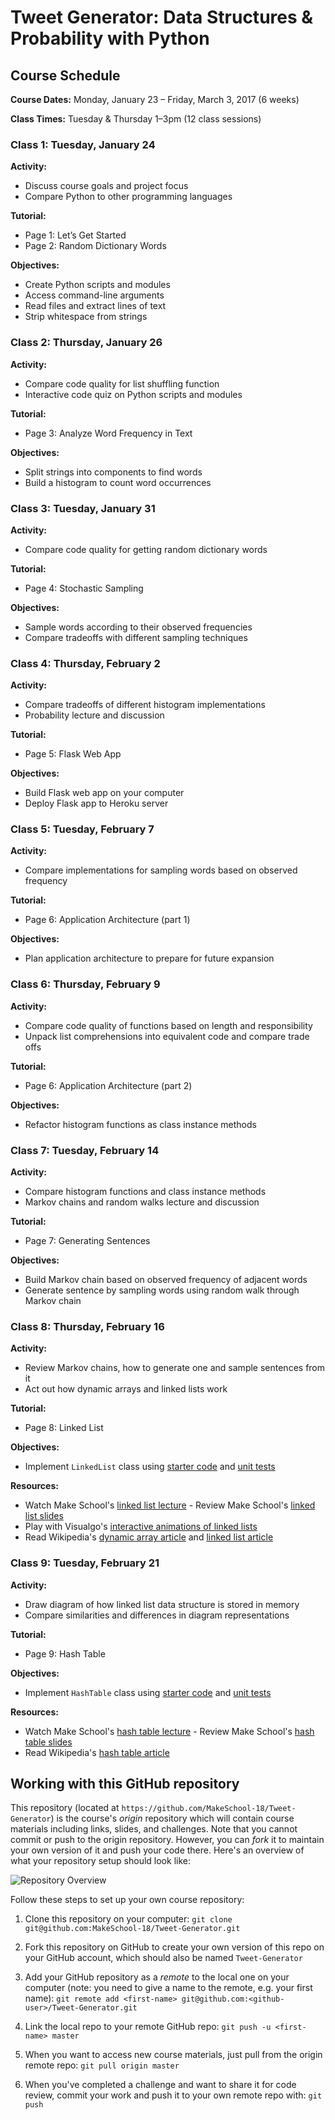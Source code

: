 # Tweet Generator: Data Structures & Probability with Python

## Course Schedule

**Course Dates:** Monday, January 23 – Friday, March 3, 2017 (6 weeks)

**Class Times:** Tuesday & Thursday 1–3pm (12 class sessions)


### Class 1: Tuesday, January 24

**Activity:**
- Discuss course goals and project focus
- Compare Python to other programming languages

**Tutorial:**
- Page 1: Let’s Get Started
- Page 2: Random Dictionary Words

**Objectives:**
- Create Python scripts and modules
- Access command-line arguments
- Read files and extract lines of text
- Strip whitespace from strings


### Class 2: Thursday, January 26

**Activity:**
- Compare code quality for list shuffling function
- Interactive code quiz on Python scripts and modules

**Tutorial:**
- Page 3: Analyze Word Frequency in Text

**Objectives:**
- Split strings into components to find words
- Build a histogram to count word occurrences


### Class 3: Tuesday, January 31

**Activity:**
- Compare code quality for getting random dictionary words

**Tutorial:**
- Page 4: Stochastic Sampling

**Objectives:**
- Sample words according to their observed frequencies
- Compare tradeoffs with different sampling techniques


### Class 4: Thursday, February 2

**Activity:**
- Compare tradeoffs of different histogram implementations
- Probability lecture and discussion

**Tutorial:**
- Page 5: Flask Web App

**Objectives:**
- Build Flask web app on your computer
- Deploy Flask app to Heroku server


### Class 5: Tuesday, February 7

**Activity:**
- Compare implementations for sampling words based on observed frequency

**Tutorial:**
- Page 6: Application Architecture (part 1)

**Objectives:**
- Plan application architecture to prepare for future expansion


### Class 6: Thursday, February 9

**Activity:**
- Compare code quality of functions based on length and responsibility
- Unpack list comprehensions into equivalent code and compare trade offs

**Tutorial:**
- Page 6: Application Architecture (part 2)

**Objectives:**
- Refactor histogram functions as class instance methods


### Class 7: Tuesday, February 14

**Activity:**
- Compare histogram functions and class instance methods
- Markov chains and random walks lecture and discussion

**Tutorial:**
- Page 7: Generating Sentences

**Objectives:**
- Build Markov chain based on observed frequency of adjacent words
- Generate sentence by sampling words using random walk through Markov chain


### Class 8: Thursday, February 16

**Activity:**
- Review Markov chains, how to generate one and sample sentences from it
- Act out how dynamic arrays and linked lists work

**Tutorial:**
- Page 8: Linked List

**Objectives:**
- Implement `LinkedList` class using [starter code](templates/linkedlist.py) and [unit tests](templates/test_linkedlist.py)

**Resources:**
- Watch Make School's [linked list lecture]
- Review Make School's [linked list slides]
- Play with Visualgo's [interactive animations of linked lists][visualgo list]
- Read Wikipedia's [dynamic array article] and [linked list article]

[dynamic array article]: https://en.wikipedia.org/wiki/Dynamic_array
[linked list article]: https://en.wikipedia.org/wiki/Linked_list
[linked list lecture]: https://www.youtube.com/watch?v=3WWuf4H61Nk
[linked list slides]: ArraysLinkedLists.pdf
[visualgo list]: https://visualgo.net/list


### Class 9: Tuesday, February 21

**Activity:**
- Draw diagram of how linked list data structure is stored in memory
- Compare similarities and differences in diagram representations

**Tutorial:**
- Page 9: Hash Table

**Objectives:**
- Implement `HashTable` class using [starter code](templates/hashtable.py) and [unit tests](templates/test_hashtable.py)

**Resources:**
- Watch Make School's [hash table lecture]
- Review Make School's [hash table slides]
- Read Wikipedia's [hash table article]

[hash table article]: https://en.wikipedia.org/wiki/Hash_table
[hash table lecture]: https://www.youtube.com/watch?v=nLWXJ6IDKmQ
[hash table slides]: HashTables.pdf


## Working with this GitHub repository

This repository (located at `https://github.com/MakeSchool-18/Tweet-Generator`) is the course's _origin_ repository which will contain course materials including links, slides, and challenges.
Note that you cannot commit or push to the origin repository.
However, you can _fork_ it to maintain your own version of it and push your code there. Here's an overview of what your repository setup should look like:

![Repository Overview](repository-overview.png "Repository Overview")

Follow these steps to set up your own course repository:

1. Clone this repository on your computer:
`git clone git@github.com:MakeSchool-18/Tweet-Generator.git`

2. Fork this repository on GitHub to create your own version of this repo on your GitHub account, which should also be named `Tweet-Generator`

3. Add your GitHub repository as a _remote_ to the local one on your computer (note: you need to give a name to the remote, e.g. your first name):
`git remote add <first-name> git@github.com:<github-user>/Tweet-Generator.git`

4. Link the local repo to your remote GitHub repo:
`git push -u <first-name> master`

5. When you want to access new course materials, just pull from the origin remote repo:
`git pull origin master`

6. When you've completed a challenge and want to share it for code review, commit your work and push it to your own remote repo with:
`git push`
